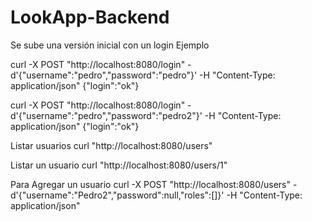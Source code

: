 # LookApp-Backend

Se sube una versión inicial con un login
Ejemplo

curl -X POST "http://localhost:8080/login" -d'{"username":"pedro","password":"pedro"}' -H "Content-Type: application/json"
{"login":"ok"}

curl -X POST "http://localhost:8080/login" -d'{"username":"pedro","password":"pedro2"}' -H "Content-Type: application/json"
{"login":"ok"}

Listar usuarios
curl "http://localhost:8080/users"

Listar un usuario
curl "http://localhost:8080/users/1"

Para Agregar un usuario
curl -X POST "http://localhost:8080/users" -d'{"username":"Pedro2","password":null,"roles":[]}' -H "Content-Type: application/json"
